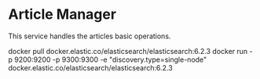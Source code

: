 # Article Manager
This service handles the articles basic operations.

docker pull docker.elastic.co/elasticsearch/elasticsearch:6.2.3
docker run -p 9200:9200 -p 9300:9300 -e "discovery.type=single-node" docker.elastic.co/elasticsearch/elasticsearch:6.2.3
